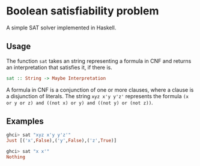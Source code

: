 # Boolean satisfiability problem
A simple SAT solver implemented in Haskell.

## Usage

The function `sat` takes an string representing a formula in CNF and returns an interpretation that satisfies it, if there is.

```haskell
sat :: String -> Maybe Interpretation
```
A formula in CNF is a conjunction of one or more clauses, where a clause is a disjunction of literals. The string `xyz x'y y'z'` represents the formula `(x or y or z) and ((not x) or y) and ((not y) or (not z))`.

## Examples

```haskell
ghci> sat "xyz x'y y'z'"
Just [('x',False),('y',False),('z',True)]
```

```haskell
ghci> sat "x x'"
Nothing
```
